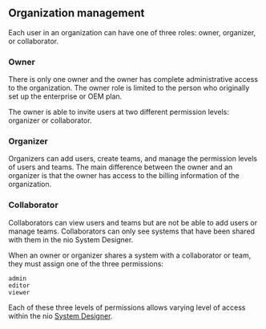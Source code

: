## Organization management

Each user in an organization can have one of three roles: owner, organizer, or collaborator.

### Owner
There is only one owner and the owner has complete administrative access to the organization. The owner role is limited to the person who originally set up the enterprise or OEM plan.

The owner is able to invite users at two different permission levels: organizer or collaborator.

### Organizer
Organizers can add users, create teams, and manage the permission levels of users and teams. The main difference between the owner and an organizer is that the owner has access to the billing information of the organization.

### Collaborator
Collaborators can view users and teams but are not be able to add users or manage teams. Collaborators can only see systems that have been shared with them in the nio System Designer.

When an owner or organizer shares a system with a collaborator or team, they must assign one of the three permissions:

	admin
	editor
	viewer

Each of these three levels of permissions allows varying level of access within the nio [System Designer](system-designer/permissions.md).
